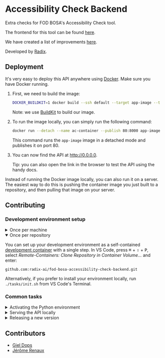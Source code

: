 # Accessibility Check Backend

Extra checks for FOD BOSA's Accessibility Check tool.

The frontend for this tool can be found [here](https://github.com/radix-ai/AccessibilityCheck).

We have created a list of improvements [here](docs/future_improvements.md).

Developed by [Radix](https://www.radix.ai).

## Deployment

It's very easy to deploy this API anywhere using [Docker](https://www.docker.com/get-started). Make sure you have Docker running.

1. First, we need to build the image:

    ```bash
    DOCKER_BUILDKIT=1 docker build --ssh default --target app-image --tag accessibility-check-backend-app .
    ```

    Note: we use [BuildKit](https://docs.docker.com/develop/develop-images/build_enhancements) to build our image.

2. To run the image locally, you can simply run the following command:

    ```bash
    docker run --detach --name ac-container --publish 80:8000 app-image
    ```

    This command runs the `app-image` image in a detached mode and publishes it on port 80.

3. You can now find the API at http://0.0.0.0.

    Tip: you can also open the link in the browser to test the API using the handy docs.

Instead of running the Docker image locally, you can also run it on a server. The easiest way to do this is pushing the container image you just built to a repository, and then pulling that image on your server.

## Contributing

### Development environment setup

<details>
<summary>Once per machine</summary>

1. [Generate an SSH key for GitHub and add it to your authentication agent](https://docs.github.com/en/github/authenticating-to-github/generating-a-new-ssh-key-and-adding-it-to-the-ssh-agent). Then, [add the newly created SSH key to GitHub](https://docs.github.com/en/github/authenticating-to-github/adding-a-new-ssh-key-to-your-github-account).
2. Install [Docker](https://www.docker.com/get-started).
3. Install [VS Code](https://code.visualstudio.com/) (optional).
4. Install [VS Code's Remote-Containers extension](https://marketplace.visualstudio.com/items?itemName=ms-vscode-remote.remote-containers) (optional).
5. Install [Fira Code](https://github.com/tonsky/FiraCode/wiki/VS-Code-Instructions) (optional).

</details>

<details open>
<summary>Once per repository</summary>

You can set up your development environment as a self-contained [development container](https://code.visualstudio.com/docs/remote/containers) with a single step. In VS Code, press <kbd>⌘</kbd> + <kbd>⇧</kbd> + <kbd>P</kbd>, select _Remote-Containers: Clone Repository in Container Volume..._ and enter:

```
github.com:radix-ai/fod-bosa-accessibility-check-backend.git
```

Alternatively, if you prefer to install your environment locally, run `./tasks/init.sh` from VS Code's Terminal.
</details>

### Common tasks

<details>
<summary>Activating the Python environment</summary>

1. Open any Python file in the project to load VS Code's Python extension.
2. Open a Integrated Terminal with <kbd>⌃</kbd> + <kbd>~</kbd> and you should see that the conda environment `accessibility-check-backend-env` is active.
3. Now you're ready to run any of tasks listed by `invoke --list`.

Note: if you're not using VS Code, running `conda activate accessibility-check-backend-env` will also work.

</details>

<details>
<summary>Serving the API locally</summary>

1. Activate the Python environment.
2. Run the API locally by `invoke serve`
3. The API will be served on http://127.0.0.1:8000. Opening this link in a browser will show you the handy docs.

</details>

<details>
<summary>Releasing a new version</summary>

1. Activate the Python environment.
2. Commit any (un)staged changes on your branch.
3. Run `invoke bump --part=[major|minor|patch|post]` to (a) update the version number, (b) commit the changes, and (c) tag the commit with a version identifier.
4. Your tags will be pushed to the remote next time you `git push` (because `push.followTags` is set to true in `.git/config`). Or push the tag manually with `git push origin v0.1.0`.
5. You can now `pip install git+https://github.com/radix-ai/fod-bosa-accessibility-check-backend.git@v0.1.0`.

</details>

## Contributors

- [Giel Dops](https://github.com/gield)
- [Jérôme Renaux](https://github.com/Jerenaux)
